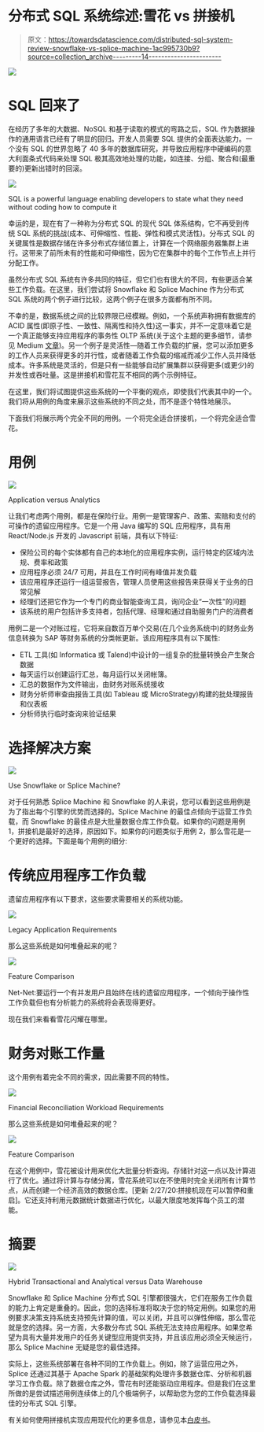 # 分布式 SQL 系统综述:雪花 vs 拼接机

> 原文：<https://towardsdatascience.com/distributed-sql-system-review-snowflake-vs-splice-machine-1ac995730b9?source=collection_archive---------14----------------------->

![](img/0bd2319731b20440a11aa75ba284e5e8.png)

# SQL 回来了

在经历了多年的大数据、NoSQL 和基于读取的模式的弯路之后，SQL 作为数据操作的通用语言已经有了明显的回归。开发人员需要 SQL 提供的全面表达能力。一个没有 SQL 的世界忽略了 40 多年的数据库研究，并导致应用程序中硬编码的意大利面条式代码来处理 SQL 极其高效地处理的功能，如连接、分组、聚合和(最重要的)更新出错时的回滚。

![](img/26810ec8f051bc340cb08330120a6395.png)

SQL is a powerful language enabling developers to state what they need without coding how to compute it

幸运的是，现在有了一种称为分布式 SQL 的现代 SQL 体系结构，它不再受到传统 SQL 系统的挑战(成本、可伸缩性、性能、弹性和模式灵活性)。分布式 SQL 的关键属性是数据存储在许多分布式存储位置上，计算在一个网络服务器集群上进行。这带来了前所未有的性能和可伸缩性，因为它在集群中的每个工作节点上并行分配工作。

虽然分布式 SQL 系统有许多共同的特征，但它们也有很大的不同，有些更适合某些工作负载。在这里，我们尝试将 Snowflake 和 Splice Machine 作为分布式 SQL 系统的两个例子进行比较，这两个例子在很多方面都有所不同。

不幸的是，数据系统之间的比较界限已经模糊。例如，一个系统声称拥有数据库的 ACID 属性(即原子性、一致性、隔离性和持久性)这一事实，并不一定意味着它是一个真正能够支持应用程序的事务性 OLTP 系统(关于这个主题的更多细节，请参见 Medium [文章](https://medium.com/splice-machine/comparing-the-acid-properties-of-databricks-delta-lake-and-splice-machine-1169c60f575f?source=friends_link&sk=5c01cdd41984f3ca19d2017c923ebdf9))。另一个例子是灵活性—随着工作负载的扩展，您可以添加更多的工作人员来获得更多的并行性，或者随着工作负载的缩减而减少工作人员并降低成本。许多系统是灵活的，但是只有一些能够自动扩展集群以获得更多(或更少)的并发性或吞吐量。这是拼接机和雪花互不相同的两个示例特征。

在这里，我们将试图提供这些系统的一个平衡的观点，即使我们代表其中的一个。我们将从用例的角度来展示这些系统的不同之处，而不是逐个特性地展示。

下面我们将展示两个完全不同的用例。一个将完全适合拼接机，一个将完全适合雪花。

# 用例

![](img/d8c0dd528348670c6fe8493c1d696346.png)

Application versus Analytics

让我们考虑两个用例，都是在保险行业。用例一是管理客户、政策、索赔和支付的可操作的遗留应用程序。它是一个用 Java 编写的 SQL 应用程序，具有用 React/Node.js 开发的 Javascript 前端，具有以下特征:

*   保险公司的每个实体都有自己的本地化的应用程序实例，运行特定的区域内法规、费率和政策
*   应用程序必须 24/7 可用，并且在工作时间有峰值并发负载
*   该应用程序还运行一组运营报告，管理人员使用这些报告来获得关于业务的日常见解
*   经理们还把它作为一个专门的商业智能查询工具，询问企业“一次性”的问题
*   该系统的用户包括许多支持者，包括代理、经理和通过自助服务门户的消费者

用例二是一个对账过程，它将来自数百万单个交易(在几个业务系统中)的财务业务信息转换为 SAP 等财务系统的分类帐更新。该应用程序具有以下属性:

*   ETL 工具(如 Informatica 或 Talend)中设计的一组复杂的批量转换会产生聚合数据
*   每天运行以创建运行汇总，每月运行以关闭帐簿。
*   汇总的数据作为文件输出，由财务对账系统接收
*   财务分析师审查由报告工具(如 Tableau 或 MicroStrategy)构建的批处理报告和仪表板
*   分析师执行临时查询来验证结果

# 选择解决方案

![](img/d0ce60df317f49ab377a4a9aecdbce3c.png)

Use Snowflake or Splice Machine?

对于任何熟悉 Splice Machine 和 Snowflake 的人来说，您可以看到这些用例是为了指出每个引擎的优势而选择的。Splice Machine 的最佳点倾向于运营工作负载，而 Snowflake 的最佳点是大批量数据仓库工作负载。如果你的问题是用例 1，拼接机是最好的选择，原因如下。如果你的问题类似于用例 2，那么雪花是一个更好的选择。下面是每个用例的细分:

# 传统应用程序工作负载

遗留应用程序有以下要求，这些要求需要相关的系统功能。

![](img/c4863d3bee62c212a5dc3cfeb7cb3029.png)

Legacy Application Requirements

那么这些系统是如何堆叠起来的呢？

![](img/1800a7a12376c313f6775f631a7c687e.png)

Feature Comparison

Net-Net:要运行一个有并发用户且始终在线的遗留应用程序，一个倾向于操作性工作负载但也有分析能力的系统将会表现得更好。

现在我们来看看雪花闪耀在哪里。

# 财务对账工作量

这个用例有着完全不同的需求，因此需要不同的特性。

![](img/c5a1b816d7763b2f0386367081659d0c.png)

Financial Reconciliation Workload Requirements

那么这些系统是如何堆叠起来的呢？

![](img/4a576e1a965b78bf01e9454e2e7ad620.png)

Feature Comparison

在这个用例中，雪花被设计用来优化大批量分析查询。存储针对这一点以及计算进行了优化。通过将计算与存储分离，雪花系统可以在不使用时完全关闭所有计算节点，从而创建一个经济高效的数据仓库。[更新 2/27/20:拼接机现在可以暂停和重启]。它还支持利用元数据统计数据进行优化，以最大限度地发挥每个员工的潜能。

# 摘要

![](img/098ed908002fbbf7c334feab29014059.png)

Hybrid Transactional and Analytical versus Data Warehouse

Snowflake 和 Splice Machine 分布式 SQL 引擎都很强大，它们在服务工作负载的能力上肯定是重叠的。因此，您的选择标准将取决于您的特定用例。如果您的用例要求决策支持系统支持预先计算的值，可以关闭，并且可以弹性伸缩，那么雪花就是您的选择。另一方面，大多数分布式 SQL 系统无法支持应用程序。如果您希望为具有大量并发用户的任务关键型应用提供支持，并且该应用必须全天候运行，那么 Splice Machine 无疑是您的最佳选择。

实际上，这些系统部署在各种不同的工作负载上。例如，除了运营应用之外，Splice 还通过其基于 Apache Spark 的基础架构处理许多数据仓库、分析和机器学习工作负载。除了数据仓库之外，雪花有时还能驱动应用程序。但是我们在这里所做的是尝试描述用例连续体上的几个极端例子，以帮助您为您的工作负载选择最佳的分布式 SQL 引擎。

有关如何使用拼接机实现应用现代化的更多信息，请参见本[白皮书](https://info.splicemachine.com/digital-transformation-2.html)。